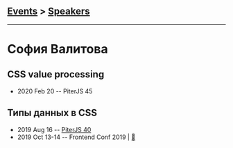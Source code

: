 ## [Events](../README.md) > [Speakers](../speakers.md)
---

# София Валитова

## CSS value processing
- 2020 Feb 20 -- PiterJS 45    
## Типы данных в CSS
- 2019 Aug 16 -- [PiterJS 40](https://youtu.be/4giWGkd7WSQ?t=7292)    
- 2019 Oct 13-14 -- Frontend Conf 2019  | [:notebook:](https://drive.google.com/file/d/1b90psxhiXnARgMJiy7EXE7egnxLE2yAj)  
